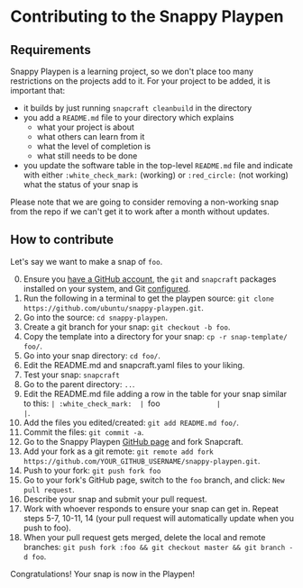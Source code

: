 # Contributing to the Snappy Playpen

## Requirements

Snappy Playpen is a learning project, so we don't place too many restrictions
on the projects add to it. For your project to be added, it is important that:

 - it builds by just running `snapcraft cleanbuild` in the directory
 - you add a `README.md` file to your directory which explains
   - what your project is about
   - what others can learn from it
   - what the level of completion is
   - what still needs to be done
 - you update the software table in the top-level `README.md` file and
   indicate with either `:white_check_mark:` (working) or `:red_circle:` (not
   working) what the status of your snap is

Please note that we are going to consider removing a non-working snap from the
repo if we can't get it to work after a month without updates.

## How to contribute

Let's say we want to make a snap of `foo`.

 0. Ensure you [have a GitHub account](https://github.com/join), the `git`
 and `snapcraft` packages installed on your system, and Git
 [configured](https://git-scm.com/book/en/v2/Getting-Started-First-Time-Git-Setup).
 1. Run the following in a terminal to get the playpen source:
 `git clone https://github.com/ubuntu/snappy-playpen.git`.
 2. Go into the source: `cd snappy-playpen`.
 3. Create a git branch for your snap: `git checkout -b foo`.
 4. Copy the template into a directory for your snap: `cp -r snap-template/ foo/`.
 5. Go into your snap directory: `cd foo/`.
 6. Edit the README.md and snapcraft.yaml files to your liking.
 7. Test your snap: `snapcraft`
 8. Go to the parent directory: `..`.
 9. Edit the README.md file adding a row in the table for your snap similar to this:
 `| :white_check_mark:  | `foo`              |                           |`.
 10. Add the files you edited/created: `git add README.md foo/`.
 11. Commit the files: `git commit -a`.
 12. Go to the Snappy Playpen [GitHub page](https://github.com/ubuntu/snappy-playpen)
 and fork Snapcraft.
 13. Add your fork as a git remote:
 `git remote add fork https://github.com/YOUR_GITHUB_USERNAME/snappy-playpen.git`.
 14. Push to your fork: `git push fork foo`
 15. Go to your fork's GitHub page, switch to the `foo` branch, and click:
 `New pull request`.
 16. Describe your snap and submit your pull request.
 17. Work with whoever responds to ensure your snap can get in. Repeat steps 5-7, 10-11, 14
 (your pull request will automatically update when you push to foo).
 18. When your pull request gets merged, delete the local and remote branches:
 `git push fork :foo && git checkout master && git branch -d foo`.

Congratulations! Your snap is now in the Playpen!
